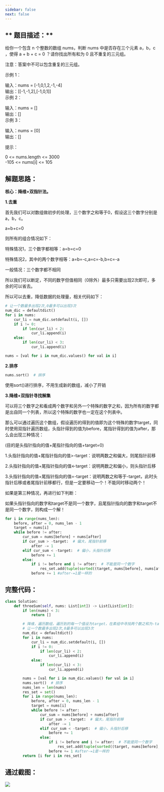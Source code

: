 ```yaml
---
sidebar: false
next: false
---
```

<BlogInfo/>






## **  题目描述：**

给你一个包含 n 个整数的数组 nums，判断 nums 中是否存在三个元素 a，b，c ，使得 a + b + c = 0 ？请你找出所有和为 0
且不重复的三元组。

注意：答案中不可以包含重复的三元组。

示例 1：

输入：nums = [-1,0,1,2,-1,-4]  
输出：[[-1,-1,2],[-1,0,1]]  
示例 2：

输入：nums = []  
输出：[]  
示例 3：

输入：nums = [0]  
输出：[]  


提示：

0 <= nums.length <= 3000  
-105 <= nums[i] <= 105

## **解题思路：**

**核心：降维+双指针法。**

**1.去重**

首先我们可以对数组做初步的处理，三个数字之和等于0，假设这三个数字分别是a，b，c。

a+b+c=0

则所有的组合情况如下：

特殊情况1，三个数字都相等：a=b=c=0

特殊情况2，其中的两个数字相等：a=b=-c,a=c=-b,b=c=-a

一般情况：三个数字都不相同



所以我们可以断定，不同的数字但值相同（0除外）最多只需要出现2次即可，多余的可以省去。

所以可以去重，降低数据的处理量，相关代码如下：


```python
# 让一个数最多出现2次,0最多可以出现3次
num_dic = defaultdict()
for i in nums:
    cur_li = num_dic.setdefault(i, [])
    if i != 0:
        if len(cur_li) < 2:
            cur_li.append(i)
    else:
        if len(cur_li) < 3:
            cur_li.append(i)

nums = [val for i in num_dic.values() for val in i]
```


**2.排序**


```python
nums.sort()  # 排序
```
使用sort()进行排序，不用生成新的数组，减小了开销


**3.降维+双指针寻找解集**

可以将三个数字之和看成两个数字和另外一个特殊的数字之和，因为所有的数字都是出自同一个列表，所以这个特殊的数字也一定在这个列表中。

那么可以通过遍历这个数组，假设遍历的得到的值即为这个特殊的数字target，同时使用双指针遍历数组，头指针得到的值为before，尾指针得到的值为after，那么会出现三种情况：

(目的是头指针指向的值+尾指针指向的值+target=0)

1.头指针指向的值+尾指针指向的值>-target：说明两数之和偏大，则尾指针前移

2.头指针指向的值+尾指针指向的值<-target：说明两数之和偏小，则头指针后移

3.头指针指向的值+尾指针指向的值=-target：说明两数之和等于-target，此时头指针后移或者尾指针前移都行，但是一定要移动一个！不能同时移动两个！

如果是第三种情况，再进行如下判断：

如果头指针指向的数字和target不是同一个数字，且尾指针指向的数字和target不是同一个数字，则构成一个解！


```python
for i in range(nums_len):
    before, after = 0, nums_len - 1
    target = nums[i]
    while before != after:
        cur_sum = nums[before] + nums[after]
        if cur_sum > -target:  # 偏大，尾指针前移
            after -= 1
        elif cur_sum < -target:  # 偏小，头指针后移
            before += 1
        else:
            if i != before and i != after:  # 不能是同一个数字
                res_set.add(tuple(sorted((target, nums[before], nums[after]))))  # 转成元组才能hash，才能作为字典的键
            before += 1 #after-=1是一样的
```


## **完整代码：**


```python
class Solution:
    def threeSum(self, nums: List[int]) -> List[List[int]]:
        if len(nums) < 3:
            return []

        # 降维，遍历数组，遍历到的每一个值设为target，在素组中寻找两个数之和为-target的数
        # 让一个数最多出现2次,0最多可以出现3次
        num_dic = defaultdict()
        for i in nums:
            cur_li = num_dic.setdefault(i, [])
            if i != 0:
                if len(cur_li) < 2:
                    cur_li.append(i)
            else:
                if len(cur_li) < 3:
                    cur_li.append(i)

        nums = [val for i in num_dic.values() for val in i]
        nums.sort()  # 排序
        nums_len = len(nums)
        res_set = set()
        for i in range(nums_len):
            before, after = 0, nums_len - 1
            target = nums[i]
            while before != after:
                cur_sum = nums[before] + nums[after]
                if cur_sum > -target:  # 偏大，尾指针前移
                    after -= 1
                elif cur_sum < -target:  # 偏小，头指针后移
                    before += 1
                else:
                    if i != before and i != after:  # 不能是同一个数字
                        res_set.add(tuple(sorted((target, nums[before], nums[after]))))  # 转成元组才能hash，才能作为字典的键
                    before += 1 #after-=1是一样的
        return [i for i in res_set]
```

## **通过截图：**
![](http://www.lll.plus/media/image/2022/04/04/image-20220404211934-1.png)


















































<ActionBox />
        
<style>#top-box {margin-top:0.5rem!important;}</style>